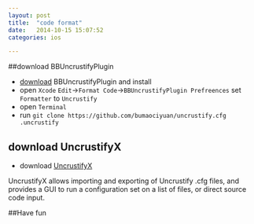 ```yaml
---
layout: post
title:  "code format"
date:   2014-10-15 15:07:52
categories: ios

---
```


##download BBUncrustifyPlugin

* [download](https://github.com/benoitsan/BBUncrustifyPlugin-Xcode) BBUncrustifyPlugin and install
* open `Xcode` `Edit`->`Format Code`->`BBUncrustifyPlugin Prefreences` set `Formatter` to `Uncrustify`
* open `Terminal` 
* run `git clone https://github.com/bumaociyuan/uncrustify.cfg .uncrustify`

## download UncrustifyX

* download [UncrustifyX](https://github.com/ryanmaxwell/UncrustifyX/releases/download/0.4.3/UncrustifyX-0.4.3.zip)

UncrustifyX allows importing and exporting of Uncrustify .cfg files, and provides a GUI to run a configuration set on a list of files, or direct source code input.

##Have fun